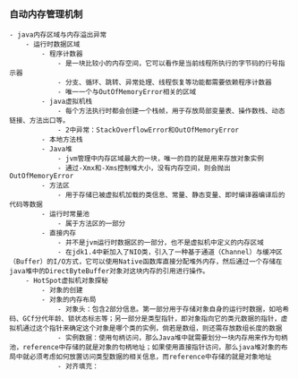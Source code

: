 ### 自动内存管理机制
    - java内存区域与内存溢出异常
        - 运行时数据区域
            - 程序计数器
                - 是一块比较小的内存空间，它可以看作是当前线程所执行的字节码的行号指示器
                - 分支、循环、跳转、异常处理、线程恢复等功能都需要依赖程序计数器
                - 唯一一个与OutOfMemoryError相关的区域
            - java虚拟机栈
                - 每个方法执行时都会创建一个栈帧，用于存放局部变量表、操作数栈、动态链接、方法出口等。
                - 2中异常：StackOverflowError和OutOfMemoryError
            - 本地方法栈
            - Java堆
                - jvm管理中内存区域最大的一块，唯一的目的就是用来存放对象实例
                - 通过-Xmx和-Xms控制堆大小，没有内存空间，则会抛出OutOfMemoryError
            - 方法区
                - 用于存储已被虚拟机加载的类信息、常量、静态变量、即时编译器编译后的代码等数据
            - 运行时常量池
                - 属于方法区的一部分
            - 直接内存
                - 并不是jvm运行时数据区的一部分，也不是虚拟机中定义的内存区域
                - 在jdk1.4中新加入了NIO类，引入了一种基于通道（Channel）与缓冲区（Buffer）的I/O方式，它可以使用Native函数库直接分配堆外内存，然后通过一个存储在java堆中的DirectByteBuffer对象对这块内存的引用进行操作。
        - HotSpot虚拟机对象探秘
            - 对象的创建
            - 对象的内存布局
                - 对象头：包含2部分信息。第一部分用于存储对象自身的运行时数据，如哈希码、GCf分代年龄、锁状态标志等；另一部分是类型指针，即对象指向它的类元数据的指针，虚拟机通过这个指针来确定这个对象是哪个类的实例，倘若是数组，则还需存放数组长度的数据
                - 实例数据：使用句柄访问，那么Java堆中就需要划分一块内存用来作为句柄池，reference中存储的就是对象的句柄地址；如果使用直接指针访问，那么java堆对象的布局中就必须考虑如何放置访问类型数据的相关信息，而reference中存储的就是对象地址
                - 对齐填充：


